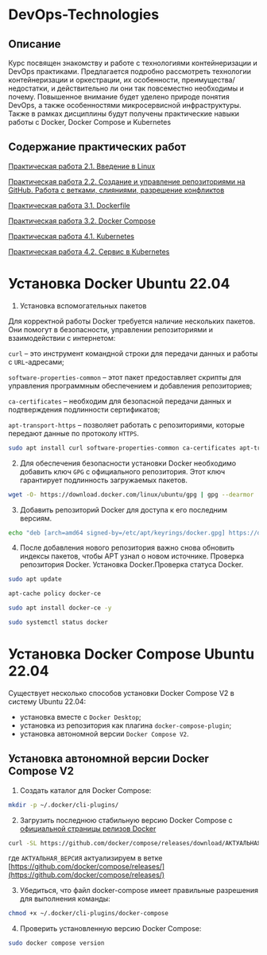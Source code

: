 # DevOps-Technologies

## Описание
Курс посвящен знакомству и работе с технологиями контейнеризации и DevOps практиками. Предлагается подробно рассмотреть технологии контейнеризации и оркестрации, их особенности, преимущества/недостатки, и действительно ли они так повсеместно необходимы и почему. Повышенное внимание будет уделено природе понятия DevOps, а также особенностями микросервисной инфраструктуры. Также в рамках дисциплины будут получены практические навыки работы с Docker, Docker Compose и Kubernetes


## Содержание практических работ

[Практическая работа 2.1. Введение в Linux](http://95.131.149.21/moodle/mod/assign/view.php?id=1074)

[Практическая работа 2.2. Создание и управление репозиториями на GitHub. Работа с ветками, слияниями, разрешение конфликтов](http://95.131.149.21/moodle/mod/assign/view.php?id=1091)

[Практическая работа 3.1. Dockerfile](Lesson%203%20Containerizing%20Applications/lab3_1)

[Практическая работа 3.2. Docker Compose](Lesson%203%20Containerizing%20Applications/lab3_2)

[Практическая работа 4.1. Kubernetes](Lesson%204%20Orchestration%20of%20applications/lab4_1)

[Практическая работа 4.2. Сервис в Kubernetes](https://github.com/BosenkoTM/DevOps-Technologies/tree/main/Lesson%204%20Orchestration%20of%20applications/lab4_2)

# Установка Docker Ubuntu 22.04

1. Установка вспомогательных пакетов 

Для корректной работы Docker требуется наличие нескольких пакетов. Они помогут в безопасности, управлении репозиториями и взаимодействии с интернетом:

`curl` – это инструмент командной строки для передачи данных и работы с `URL`-адресами;

`software-properties-common` – этот пакет предоставляет скрипты для управления программным обеспечением и добавления репозиториев;

`ca-certificates` – необходим для безопасной передачи данных и подтверждения подлинности сертификатов;

`apt-transport-https` – позволяет работать с репозиториями, которые передают данные по протоколу `HTTPS`.

  ```bash
  sudo apt install curl software-properties-common ca-certificates apt-transport-https -y
  ```

2. Для обеспечения безопасности установки Docker необходимо добавить ключ `GPG` с официального репозитория. Этот ключ гарантирует подлинность загружаемых пакетов. 

  ```bash
  wget -O- https://download.docker.com/linux/ubuntu/gpg | gpg --dearmor | sudo tee /etc/apt/keyrings/docker.gpg > /dev/null
  ```
3. Добавить репозиторий Docker для доступа к его последним версиям.
  ```bash
  echo "deb [arch=amd64 signed-by=/etc/apt/keyrings/docker.gpg] https://download.docker.com/linux/ubuntu jammy stable"| sudo tee /etc/apt/sources.list.d/docker.list > /dev/null
  ```

4. После добавления нового репозитория важно снова обновить индексы пакетов, чтобы APT узнал о новом источнике. Проверка репозитория Docker. Установка Docker.Проверка статуса Docker.
```bash
sudo apt update
```
```bash
apt-cache policy docker-ce
```
```bash
sudo apt install docker-ce -y
```
```bash
sudo systemctl status docker
```
# Установка Docker Compose Ubuntu 22.04

Существует несколько способов установки Docker Compose V2 в систему Ubuntu 22.04:
- установка вместе с `Docker Desktop`;
- установка из репозитория как плагина `docker-compose-plugin`;
- установка автономной версии `Docker Compose V2`.
  
## Установка автономной версии Docker Compose V2

1. Создать каталог для Docker Compose:
```bash
mkdir -p ~/.docker/cli-plugins/
```
2. Загрузить последнюю стабильную версию Docker Compose с [официальной страницы релизов Docker](https://github.com/docker/compose/releases)

```bash
curl -SL https://github.com/docker/compose/releases/download/АКТУАЛЬНАЯ_ВЕРСИЯ/docker-compose-linux-x86_64 -o ~/.docker/cli-plugins/docker-compose
```
где `АКТУАЛЬНАЯ_ВЕРСИЯ` актуализируем в ветке [https://github.com/docker/compose/releases/](https://github.com/docker/compose/releases/)

3. Убедиться, что файл docker-compose имеет правильные разрешения для выполнения команды:
```bash
chmod +x ~/.docker/cli-plugins/docker-compose
```
4. Проверить установленную версию Docker Compose:
```bash
sudo docker compose version
```
























